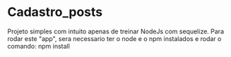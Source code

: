 # Cadastro_posts
Projeto simples com intuito apenas de treinar NodeJs com sequelize.
Para rodar este "app", sera necessario ter o node e o npm instalados e rodar o comando: npm install
